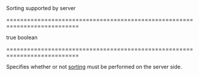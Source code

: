 <!--**
/*-------------------------------------------
    Auto-generated file. Do not modify.
-------------------------------------------

**-->
<!--d-->Sorting supported by server<!--/d-->
===========================================================================
<!--default-->true<!--/default-->
<!--type-->boolean<!--/type-->
===========================================================================

<!--shortDescription-->
Specifies whether or not [sorting](/Documentation/Guide/UI_Widgets/Data_Grid/Sorting/) must be performed on the server side.
<!--/shortDescription-->

<!--fullDescription-->

<!--/fullDescription-->